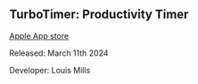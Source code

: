 ## TurboTimer: Productivity Timer

[Apple App store](https://apps.apple.com/us/app/turbotimer-productivity-timer/id6477792161?platform=iphone)

Released: March 11th 2024

Developer: Louis Mills
